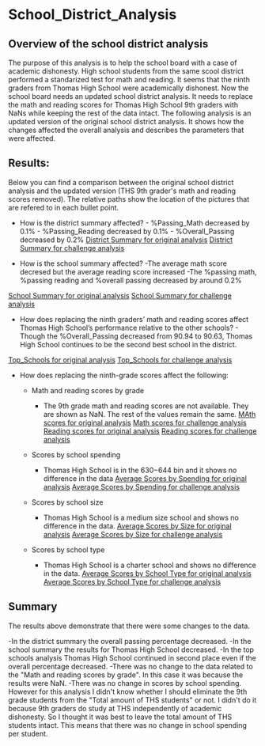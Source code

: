 # School_District_Analysis
## Overview of the school district analysis 

The purpose of this analysis is to help the school board with a case of academic dishonesty. High school students from the same scool district performed a standarized test for math and reading. It seems that the ninth graders from Thomas High School were academically dishonest. Now the school board needs an updated school district analysis. It needs to replace the math and reading scores for Thomas High School 9th graders with NaNs while keeping the rest of the data intact. 
The following analysis is an updated version of the original school district analysis. It shows how the changes affected the overall analysis and describes the parameters that were affected. 

## Results:
Below you can find a comparison between the original school district analysis and the updated version (THS 9th grader's math and reading scores removed). The relative paths show the location of the pictures that are refered to in each bullet point. 

- How is the district summary affected?
        - %Passing_Math decreased by 0.1% 
        - %Passing_Reading decreased by 0.1%
        - %Overall_Passing decreased by 0.2%
[District Summary for original analysis](resources/district_summary_1.png)
[District Summary for challenge analysis](resources/district_summary_2.png)


- How is the school summary affected?
        -The average math score decresed but the average reading score increased
        -The %passing math, %passing reading and %overall passing decreased by around 0.2%

[School Summary for original analysis](resources/PEr_School_summary_1.png)
[School Summary for challenge analysis](resources/Per_School_summary_2.png)


- How does replacing the ninth graders’ math and reading scores affect Thomas High School’s performance relative to the other schools?
        - Though the %Overall_Passing decreased from 90.94 to 90.63, Thomas High School continues to be the second best school in the district.

[Top_Schools for original analysis](resources/Top_Schools_1.png)
[Top_Schools for challenge analysis](resources/Top_Schools_2.png)

- How does replacing the ninth-grade scores affect the following:
    - Math and reading scores by grade
        - The 9th grade math and reading scores are not available. They are shown as NaN. The rest of the values remain the same. 
        [MAth scores for original analysis](resources/Average_MAth_1.png)
        [Math scores for challenge analysis](resources/Average_Math_2.png)
        [Reading scores for original analysis](resources/Average_Reading_1.png)
        [Reading scores for challenge analysis](resources/Average_Reading_2.png)
    
    - Scores by school spending
        - Thomas High School is in the $630-$644 bin and it shows no difference in the data
    [Average Scores by Spending for original analysis](resources/Scores_By_Spending_1.png)
    [Average Scores by Spending for challenge analysis](resources/Scores_By_Spending_2.png)
    
    - Scores by school size
        - Thomas High School is a medium size school and shows no difference in the data. 
     [Average Scores by Size for original analysis](resources/Scores_By_Size_1.png)
    [Average Scores by Size for challenge analysis](resources/Scores_By_Size_2.png)
    
    - Scores by school type
        - Thomas High School is a charter school and shows no difference in the data. 
         [Average Scores by School Type for original analysis](resources/Scores_By_Type_1.png)
         [Average Scores by School Type for challenge analysis](resources/Scores_By_Type_2.png)
         
## Summary

The results above demonstrate that there were some changes to the data.

-In the district summary the overall passing percentage decreased. 
-In the school summary the results for Thomas High School decreased. 
-In the top schools analysis Thomas High School continued in second place even if the overall percentage decreased. 
-There was no change to the data related to the "Math and reading scores by grade". In this case it was because the results were NaN.
-There was no change in scores by school spending. However for this analysis I didn't know whether I should eliminate the 9th grade students from the "Total amount of THS students" or not. I didn't do it because 9th graders do study at THS independently of academic dishonesty. So I thought it was best to leave the total amount of THS students intact. This means that there was no change in school spending per student.
